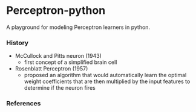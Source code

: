 # Perceptron-python

A playground for modeling Perceptron learners in python.

### History
* McCullock and Pitts neuron (1943)
  - first concept of a simplified brain cell
* Rosenblatt Perceptron (1957)
  - proposed an algorithm that would automatically learn the optimal weight coefficients
    that are then multiplied by the input features to determine if the neuron fires

### References

